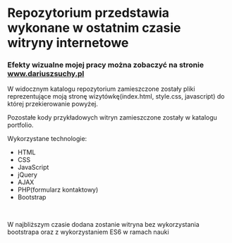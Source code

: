 # Repozytorium przedstawia wykonane w ostatnim czasie witryny internetowe
<h3>Efekty wizualne mojej pracy można zobaczyć na stronie <a href="www.dariuszsuchy.pl">www.dariuszsuchy.pl</a></h3>

<p>W widocznym katalogu repozytorium zamieszczone zostały pliki reprezentujące moją stronę wizytówkę(index.html, style.css, javascript) do której przekierowanie powyżej.</p>
<p>Pozostałe kody przykładowych witryn zamieszczone zostały w katalogu portfolio.</p>
<p>Wykorzystane technologie:</p> 
<ul>
  <li>HTML</li>
  <li>CSS</li>
  <li>JavaScript</li>
  <li>jQuery</li>
  <li>AJAX</li>
  <li>PHP(formularz kontaktowy)</li>
  <li>Bootstrap</li>
 </ul>

<br /><p>W najbliższym czasie dodana zostanie witryna bez wykorzystania bootstrapa oraz z wykorzystaniem ES6 w ramach nauki</p>

